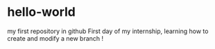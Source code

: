 # hello-world
my first repository in github 
First day of my internship, learning how to create and modify a new branch !
